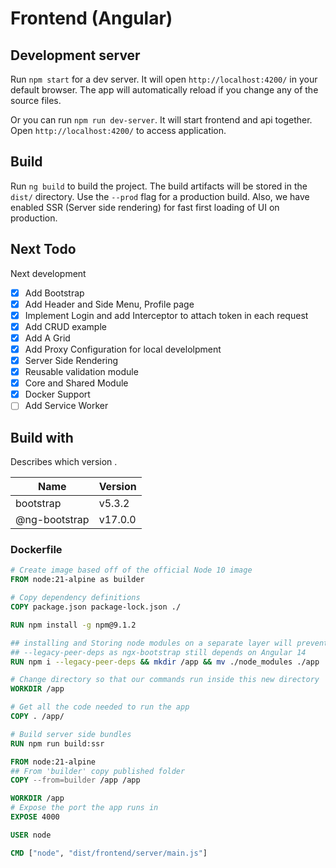 # Frontend (Angular)


## Development server

Run `npm start` for a dev server. It will open `http://localhost:4200/` in your default browser. The app will automatically reload if you change any of the source files.

Or you can run `npm run dev-server`. It will start frontend and api together. Open  `http://localhost:4200/` to access application.


## Build

Run `ng build` to build the project. The build artifacts will be stored in the `dist/` directory. Use the `--prod` flag for a production build. Also, we have enabled SSR (Server side rendering) for fast first loading of UI on production.

## Next Todo

Next development

* [x] Add Bootstrap
* [x] Add Header and Side Menu, Profile page
* [x] Implement Login and add Interceptor to attach token in each request
* [x] Add CRUD example
* [x] Add A Grid
* [x] Add Proxy Configuration for local develolpment
* [x] Server Side Rendering
* [x] Reusable validation module
* [x] Core and Shared Module
* [x] Docker Support
* [ ] Add Service Worker

## Build with

Describes which version .

| Name       | Version  |
| ---------- | -------- |
| bootstrap     | v5.3.2    |
| @ng-bootstrap | v17.0.0 |


### Dockerfile

```dockerfile
# Create image based off of the official Node 10 image
FROM node:21-alpine as builder

# Copy dependency definitions
COPY package.json package-lock.json ./

RUN npm install -g npm@9.1.2

## installing and Storing node modules on a separate layer will prevent unnecessary npm installs at each build
## --legacy-peer-deps as ngx-bootstrap still depends on Angular 14
RUN npm i --legacy-peer-deps && mkdir /app && mv ./node_modules ./app

# Change directory so that our commands run inside this new directory
WORKDIR /app

# Get all the code needed to run the app
COPY . /app/

# Build server side bundles
RUN npm run build:ssr

FROM node:21-alpine
## From 'builder' copy published folder
COPY --from=builder /app /app

WORKDIR /app
# Expose the port the app runs in
EXPOSE 4000

USER node

CMD ["node", "dist/frontend/server/main.js"]

